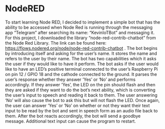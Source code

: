 # NodeRED

To start learning Node RED, I decided to implement a simple bot that has the ability to be accessed when Node Red is running through the messaging app “Telegram” after searching its name: “KevinIoTBot” and messaging it. For this project, I downloaded the library “node-red-contrib-chatbot” from the Node Red Library. The link can be found here: https://flows.nodered.org/node/node-red-contrib-chatbot . The bot begins by introducing itself and asking for the user’s name. It stores the name and refers to the user by their name. The bot has two capabilities which it asks the user if they would like to have it perform. The bot asks if the user would like to have an LED’s positive terminal connected to the user’s Raspberry Pi on pin 12 / GPIO 18 and the cathode connected to the ground. It parses the user’s response whether they answer ‘Yes’ or ‘No’ and performs accordingly. If they answer ‘Yes’, the LED on the pin should flash and then they are asked if they want to do the bot’s next ability, which is converting the user’s input to speech and reading it back to them.  The user answering ‘No’ will also cause the bot to ask this but will not flash the LED. Once again, the user can answer ‘Yes’ or ‘No’ on whether or not they want their text input to be read by the bot and sent in speech form as an audio file back to them. After the bot reacts accordingly, the bot will send a goodbye message. Additional text input can cause the program to restart. 

